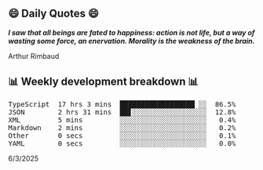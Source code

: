 ## 😄 Daily Quotes 😄

_**I saw that all beings are fated to happiness: action is not life, but a way of wasting some force, an enervation. Morality is the weakness of the brain.**_

Arthur Rimbaud



## 📊 Weekly development breakdown 📊

<pre>TypeScript  17 hrs 3 mins  ██████████████████▏░░  86.5%
JSON        2 hrs 31 mins  ██▋░░░░░░░░░░░░░░░░░░  12.8%
XML         5 mins         ░░░░░░░░░░░░░░░░░░░░░   0.4%
Markdown    2 mins         ░░░░░░░░░░░░░░░░░░░░░   0.2%
Other       0 secs         ░░░░░░░░░░░░░░░░░░░░░   0.1%
YAML        0 secs         ░░░░░░░░░░░░░░░░░░░░░   0.0%</pre>

6/3/2025